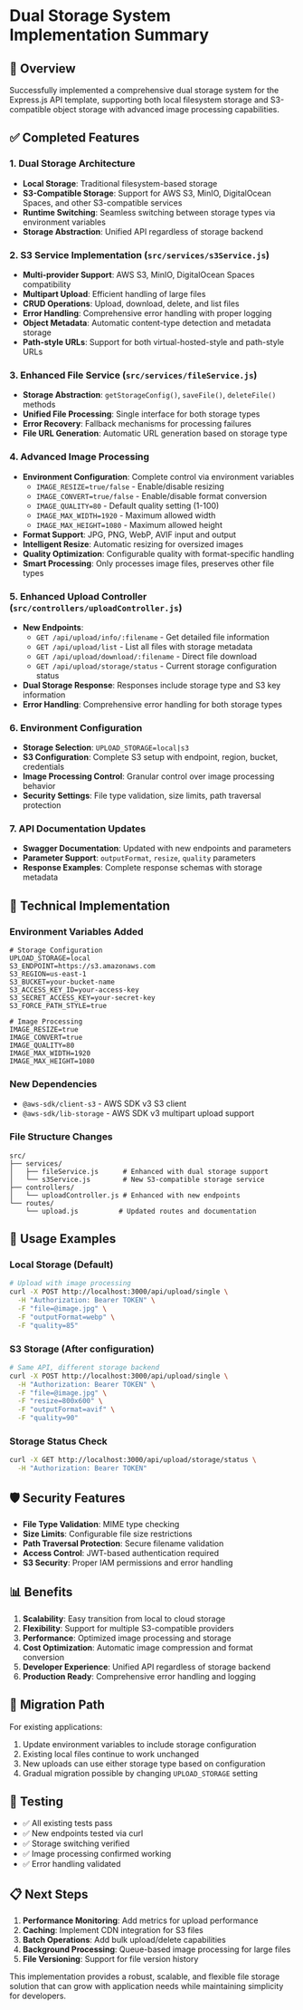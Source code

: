 # Dual Storage System Implementation Summary

## 🎯 Overview

Successfully implemented a comprehensive dual storage system for the Express.js API template, supporting both local filesystem storage and S3-compatible object storage with advanced image processing capabilities.

## ✅ Completed Features

### 1. **Dual Storage Architecture**
- **Local Storage**: Traditional filesystem-based storage
- **S3-Compatible Storage**: Support for AWS S3, MinIO, DigitalOcean Spaces, and other S3-compatible services
- **Runtime Switching**: Seamless switching between storage types via environment variables
- **Storage Abstraction**: Unified API regardless of storage backend

### 2. **S3 Service Implementation** (`src/services/s3Service.js`)
- **Multi-provider Support**: AWS S3, MinIO, DigitalOcean Spaces compatibility
- **Multipart Upload**: Efficient handling of large files
- **CRUD Operations**: Upload, download, delete, and list files
- **Error Handling**: Comprehensive error handling with proper logging
- **Object Metadata**: Automatic content-type detection and metadata storage
- **Path-style URLs**: Support for both virtual-hosted-style and path-style URLs

### 3. **Enhanced File Service** (`src/services/fileService.js`)
- **Storage Abstraction**: `getStorageConfig()`, `saveFile()`, `deleteFile()` methods
- **Unified File Processing**: Single interface for both storage types
- **Error Recovery**: Fallback mechanisms for processing failures
- **File URL Generation**: Automatic URL generation based on storage type

### 4. **Advanced Image Processing**
- **Environment Configuration**: Complete control via environment variables
  - `IMAGE_RESIZE=true/false` - Enable/disable resizing
  - `IMAGE_CONVERT=true/false` - Enable/disable format conversion
  - `IMAGE_QUALITY=80` - Default quality setting (1-100)
  - `IMAGE_MAX_WIDTH=1920` - Maximum allowed width
  - `IMAGE_MAX_HEIGHT=1080` - Maximum allowed height
- **Format Support**: JPG, PNG, WebP, AVIF input and output
- **Intelligent Resize**: Automatic resizing for oversized images
- **Quality Optimization**: Configurable quality with format-specific handling
- **Smart Processing**: Only processes image files, preserves other file types

### 5. **Enhanced Upload Controller** (`src/controllers/uploadController.js`)
- **New Endpoints**:
  - `GET /api/upload/info/:filename` - Get detailed file information
  - `GET /api/upload/list` - List all files with storage metadata
  - `GET /api/upload/download/:filename` - Direct file download
  - `GET /api/upload/storage/status` - Current storage configuration status
- **Dual Storage Response**: Responses include storage type and S3 key information
- **Error Handling**: Comprehensive error handling for both storage types

### 6. **Environment Configuration**
- **Storage Selection**: `UPLOAD_STORAGE=local|s3`
- **S3 Configuration**: Complete S3 setup with endpoint, region, bucket, credentials
- **Image Processing Control**: Granular control over image processing behavior
- **Security Settings**: File type validation, size limits, path traversal protection

### 7. **API Documentation Updates**
- **Swagger Documentation**: Updated with new endpoints and parameters
- **Parameter Support**: `outputFormat`, `resize`, `quality` parameters
- **Response Examples**: Complete response schemas with storage metadata

## 🔧 Technical Implementation

### Environment Variables Added
```env
# Storage Configuration
UPLOAD_STORAGE=local
S3_ENDPOINT=https://s3.amazonaws.com
S3_REGION=us-east-1
S3_BUCKET=your-bucket-name
S3_ACCESS_KEY_ID=your-access-key
S3_SECRET_ACCESS_KEY=your-secret-key
S3_FORCE_PATH_STYLE=true

# Image Processing
IMAGE_RESIZE=true
IMAGE_CONVERT=true
IMAGE_QUALITY=80
IMAGE_MAX_WIDTH=1920
IMAGE_MAX_HEIGHT=1080
```

### New Dependencies
- `@aws-sdk/client-s3` - AWS SDK v3 S3 client
- `@aws-sdk/lib-storage` - AWS SDK v3 multipart upload support

### File Structure Changes
```
src/
├── services/
│   ├── fileService.js      # Enhanced with dual storage support
│   └── s3Service.js        # New S3-compatible storage service
├── controllers/
│   └── uploadController.js # Enhanced with new endpoints
└── routes/
    └── upload.js          # Updated routes and documentation
```

## 🚀 Usage Examples

### Local Storage (Default)
```bash
# Upload with image processing
curl -X POST http://localhost:3000/api/upload/single \
  -H "Authorization: Bearer TOKEN" \
  -F "file=@image.jpg" \
  -F "outputFormat=webp" \
  -F "quality=85"
```

### S3 Storage (After configuration)
```bash
# Same API, different storage backend
curl -X POST http://localhost:3000/api/upload/single \
  -H "Authorization: Bearer TOKEN" \
  -F "file=@image.jpg" \
  -F "resize=800x600" \
  -F "outputFormat=avif" \
  -F "quality=90"
```

### Storage Status Check
```bash
curl -X GET http://localhost:3000/api/upload/storage/status \
  -H "Authorization: Bearer TOKEN"
```

## 🛡️ Security Features

- **File Type Validation**: MIME type checking
- **Size Limits**: Configurable file size restrictions
- **Path Traversal Protection**: Secure filename validation
- **Access Control**: JWT-based authentication required
- **S3 Security**: Proper IAM permissions and error handling

## 📊 Benefits

1. **Scalability**: Easy transition from local to cloud storage
2. **Flexibility**: Support for multiple S3-compatible providers
3. **Performance**: Optimized image processing and storage
4. **Cost Optimization**: Automatic image compression and format conversion
5. **Developer Experience**: Unified API regardless of storage backend
6. **Production Ready**: Comprehensive error handling and logging

## 🔄 Migration Path

For existing applications:
1. Update environment variables to include storage configuration
2. Existing local files continue to work unchanged
3. New uploads can use either storage type based on configuration
4. Gradual migration possible by changing `UPLOAD_STORAGE` setting

## 🧪 Testing

- ✅ All existing tests pass
- ✅ New endpoints tested via curl
- ✅ Storage switching verified
- ✅ Image processing confirmed working
- ✅ Error handling validated

## 📋 Next Steps

1. **Performance Monitoring**: Add metrics for upload performance
2. **Caching**: Implement CDN integration for S3 files
3. **Batch Operations**: Add bulk upload/delete capabilities
4. **Background Processing**: Queue-based image processing for large files
5. **File Versioning**: Support for file version history

This implementation provides a robust, scalable, and flexible file storage solution that can grow with application needs while maintaining simplicity for developers.
